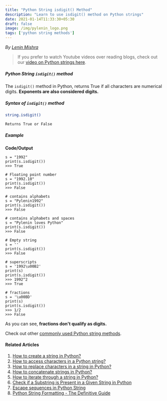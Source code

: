 ```yaml
---
title: "Python String isdigit() Method"
description: "Learn to use isdigit() method on Python strings"
date: 2021-01-14T11:33:30+05:30
draft: false
image: /img/pylenin_logo.png
tags: ['python string methods']
---
```

<div class="sharethis-inline-follow-buttons"></div>

*By [Lenin Mishra](https://www.pylenin.com/authors/#lenin-mishra)*

> If you prefer to watch Youtube videos over reading blogs, check out our [video on Python strings here](https://youtu.be/MXdNMo_f95I). 

##### Python String `isdigit()` method

The `isdigit()` method in Python, returns True if all characters are numerical digits. **Exponents are also considered digits.**

##### Syntax of `isdigit()` method

```bash
string.isdigit()

Returns True or False
```

##### Example 

**Code/Output**

```python3
s = "1992"
print(s.isdigit())
>>> True

# Floating point number
s = "1992.10"
print(s.isdigit())
>>> False

# contains alphabets
s = "Pylenin1992"
print(s.isdigit())
>>> False

# contains alphabets and spaces
s = "Pylenin loves Python"
print(s.isdigit())
>>> False

# Empty string
s = ''
print(s.isdigit())
>>> False

# superscripts
s = '1992\u00B2'
print(s)
print(s.isdigit())
>>> 1992^2
>>> True

# fractions
s = '\u00BD'
print(s)
print(s.isdigit())
>>> 1/2
>>> False
```

As you can see, **fractions don't qualify as digits.**

Check out other [commonly used Python string methods](https://www.pylenin.com/blogs/common-python-string-methods).

#### Related Articles

1. [How to create a string in Python?](https://www.pylenin.com/blogs/create-string-python/)
2. [How to access characters in a Python string?](https://www.pylenin.com/blogs/access-characters-in-string/)
3. [How to replace characters in a string in Python?](https://www.pylenin.com/blogs/replace-string-characters-python/)
4. [How to concatenate strings in Python?](https://www.pylenin.com/blogs/concatenate-strings-in-python/)
5. [How to iterate through a string in Python?](https://www.pylenin.com/blogs/iterating-through-python-string/)
6. [Check if a Substring is Present in a Given String in Python](https://www.pylenin.com/blogs/check-substring-in-a-string-python/)
7. [Escape sequences in Python String](https://www.pylenin.com/blogs/escape-sequences-python-string/)
8. [Python String Formatting - The Definitive Guide](https://www.pylenin.com/blogs/python-string-formatting/)
